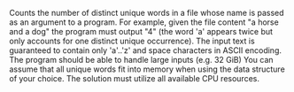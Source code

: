 
Counts the number of distinct unique words in a file whose name is passed as an argument to a program.
For example, given the file content "a horse and a dog" the program must output "4" (the word 'a' appears twice but only accounts for one distinct unique occurrence).
The input text is guaranteed to contain only 'a'..'z' and space characters in ASCII encoding.
The program should be able to handle large inputs (e.g. 32 GiB)
You can assume that all unique words fit into memory when using the data structure of your choice.
The solution must utilize all available CPU resources.
